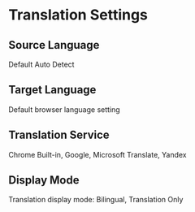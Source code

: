 # Translation Settings

## Source Language

Default Auto Detect

## Target Language

Default browser language setting

## Translation Service

Chrome Built-in, Google, Microsoft Translate, Yandex

## Display Mode

Translation display mode: Bilingual, Translation Only

